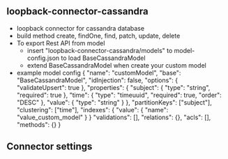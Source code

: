 ## loopback-connector-cassandra

- loopback connector for cassandra database
- build method create, findOne, find, patch, update, delete
- To export Rest API from model
    + insert "loopback-connector-cassandra/models" to model-config.json to load BaseCassandraModel
    + extend BaseCassandraModel when create your custom model
- example model config
    {
      "name": "customModel",
      "base": "BaseCassandraModel",
      "idInjection": false,
      "options": {
        "validateUpsert": true
      },
      "properties": {
        "subject": {
          "type": "string",
          "required": true
        },
        "time": {
          "type": "timeuuid",
          "required": true,
          "order": "DESC"
        },
        "value": {
          "type": "string"
        }
      },
      "partitionKeys": ["subject"],
      "clustering": ["time"],
      "indexes": {
        "value": {
            "name": "value_custom_model"
        }
      }
      "validations": [],
      "relations": {},
      "acls": [],
      "methods": {}
    }

## Connector settings

